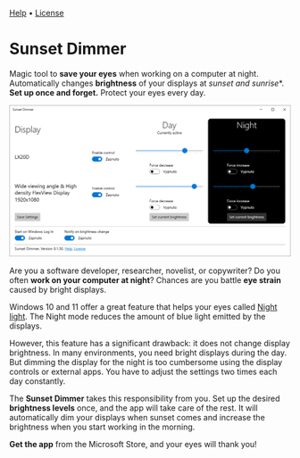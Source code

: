 [Help](./help.html) • [License](./license.html)

# Sunset Dimmer

Magic tool to **save your eyes** when working on a computer at night. Automatically changes **brightness** of your displays at *sunset and sunrise**. **Set up once and forget.** Protect your eyes every day.

<center>
<script type="module" src="https://get.microsoft.com/badge/ms-store-badge.bundled.js"></script>
<ms-store-badge
	productid="9P6MXT53KF20"
	cid="github"
	window-mode="full"
	language="en"
	animation="on">
</ms-store-badge>
</center>

[![Screenshot](./assets/screenshot.png)](./assets/screenshot.png)

Are you a software developer, researcher, novelist, or copywriter? Do you often **work on your computer at night**? Chances are you battle **eye strain** caused by bright displays.

Windows 10 and 11 offer a great feature that helps your eyes called [Night light](https://support.microsoft.com/en-us/windows/set-your-display-for-night-time-in-windows-18fe903a-e0a1-8326-4c68-fd23d7aaf136). The Night mode reduces the amount of blue light emitted by the displays.

However, this feature has a significant drawback: it does not change display brightness. In many environments, you need bright displays during the day. But dimming the display for the night is too cumbersome using the display controls or external apps. You have to adjust the settings two times each day constantly.

The **Sunset Dimmer** takes this responsibility from you. Set up the desired **brightness levels** once, and the app will take care of the rest. It will automatically dim your displays when sunset comes and increase the brightness when you start working in the morning.

**Get the app** from the Microsoft Store, and your eyes will thank you!

<center>
<script type="module" src="https://get.microsoft.com/badge/ms-store-badge.bundled.js"></script>
<ms-store-badge
	productid="9P6MXT53KF20"
	cid="github"
	window-mode="full"
	language="en"
	animation="on">
</ms-store-badge>
</center>